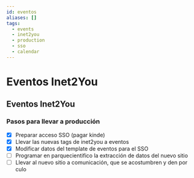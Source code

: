 ```yaml
---
id: eventos
aliases: []
tags:
  - events
  - inet2you
  - production
  - sso
  - calendar
---
```


# Eventos Inet2You

## Eventos Inet2You

### Pasos para llevar a producción

-   [x] Preparar acceso SSO (pagar kinde)
-   [x] Llevar las nuevas tags de inet2you a eventos
-   [x] Modificar datos del template de eventos para el SSO
-   [ ] Programar en parquecientifico la extracción de datos del nuevo sitio
-   [ ] Llevar al nuevo sitio a comunicación, que se acostumbren y den por culo

